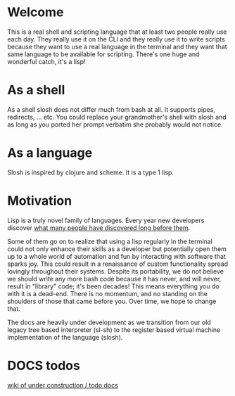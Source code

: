 # Welcome

This is a real shell and scripting language that at least two people really
use each day. They really use it on the CLI and they really use it to write
scripts because they want to use a real language in the terminal and they want
that same language to be available for scripting. There's one huge and
wonderful catch, it's a lisp!

# As a shell
As a shell slosh does not differ much from bash at all. It supports pipes,
redirects, ... etc.  You could replace your grandmother's shell with slosh and
as long as you ported her prompt verbatim she probably would not notice.


# As a language
Slosh is inspired by clojure and scheme. It is a type 1 lisp.


# Motivation

Lisp is a truly novel family of languages. Every year new developers
discover [what many people have discovered long before
them](https://xkcd.com/297/).

Some of them go on to realize that using a lisp regularly in the terminal could
not only enhance their skills as a developer but potentially open them up to a
whole world of automation and fun by interacting with software that sparks joy.
This could result in a renaissance of custom functionality spread lovingly throughout
their systems. Despite its portability, we do not believe we should write any
more bash code because it has never, and will never, result in "library" code;
it's been decades! This means everything you do with it is a dead-end. There 
is no momentum, and no standing on the shoulders of those that came before you.
Over time, we hope to change that.

The docs are heavily under development as we transition from our old legacy
tree based interpreter (sl-sh) to the register based virtual machine
implementation of the language (slosh).



# DOCS todos

[wiki of under construction / todo docs](https://github.com/sl-sh-dev/sl-sh/wiki/)

